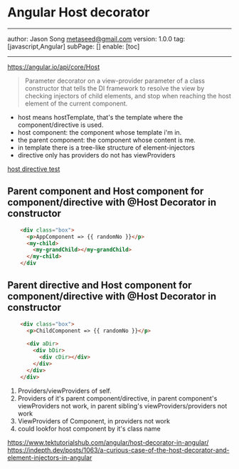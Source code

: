 # Angular Host decorator
---
author: Jason Song <metaseed@gmail.com>
version: 1.0.0
tag: [javascript,Angular]
subPage: []
enable: [toc]

---
https://angular.io/api/core/Host
> Parameter decorator on a view-provider parameter of a class constructor that tells the DI framework to resolve the view by checking injectors of child elements, and stop when reaching the host element of the current component.

* host means hostTemplate, that's the template where the component/directive is used.
* host component: the component whose template i'm in.
* the parent component: the component whose content is me.
* in template there is a tree-like structure of element-injectors
* directive only has providers do not has viewProviders

[host directive test](https://stackblitz.com/edit/angular-ivy-aeuedh)

## Parent component and Host component for component/directive with @Host Decorator in constructor
```html
    <div class="box">
      <p>AppComponent => {{ randomNo }}</p>
      <my-child>
        <my-grandChild></my-grandChild>
      </my-child>
    </div

```

## Parent directive and Host component for component/directive with @Host Decorator in constructor
```html
    <div class="box">
      <p>ChildComponent => {{ randomNo }}</p>
 
      <div aDir>
        <div bDir>
          <div cDir></div>
        </div>
      </div>
    </div>
```
1. Providers/viewProviders of self.
1. Providers of it's parent component/directive, in parent component's viewProviders not work, in parent sibling's viewProviders/providers not work
1. ViewProviders of Component, in providers not work
1. could lookfor host component by it's class name

https://www.tektutorialshub.com/angular/host-decorator-in-angular/
https://indepth.dev/posts/1063/a-curious-case-of-the-host-decorator-and-element-injectors-in-angular